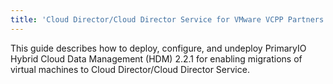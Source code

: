 ```yaml
---
title: 'Cloud Director/Cloud Director Service for VMware VCPP Partners '
---
```


This guide describes how to deploy, configure, and undeploy PrimaryIO Hybrid Cloud Data Management (HDM) 2.2.1 for enabling migrations of virtual machines to Cloud Director/Cloud Director Service.
